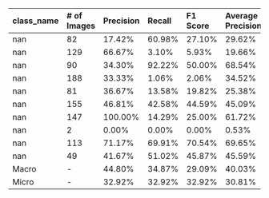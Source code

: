 | class_name   | # of Images   | Precision   | Recall   | F1 Score   | Average Precision   |
|:-------------|:--------------|:------------|:---------|:-----------|:--------------------|
| nan          | 82            | 17.42%      | 60.98%   | 27.10%     | 29.62%              |
| nan          | 129           | 66.67%      | 3.10%    | 5.93%      | 19.66%              |
| nan          | 90            | 34.30%      | 92.22%   | 50.00%     | 68.54%              |
| nan          | 188           | 33.33%      | 1.06%    | 2.06%      | 34.52%              |
| nan          | 81            | 36.67%      | 13.58%   | 19.82%     | 25.38%              |
| nan          | 155           | 46.81%      | 42.58%   | 44.59%     | 45.09%              |
| nan          | 147           | 100.00%     | 14.29%   | 25.00%     | 61.72%              |
| nan          | 2             | 0.00%       | 0.00%    | 0.00%      | 0.53%               |
| nan          | 113           | 71.17%      | 69.91%   | 70.54%     | 69.65%              |
| nan          | 49            | 41.67%      | 51.02%   | 45.87%     | 45.59%              |
| Macro        | -             | 44.80%      | 34.87%   | 29.09%     | 40.03%              |
| Micro        | -             | 32.92%      | 32.92%   | 32.92%     | 30.81%              |